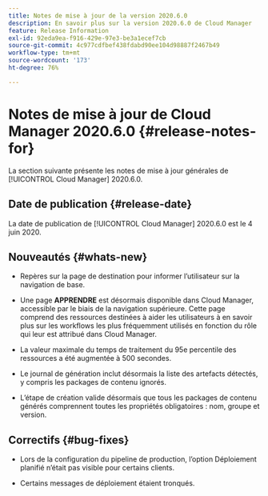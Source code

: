 ```yaml
---
title: Notes de mise à jour de la version 2020.6.0
description: En savoir plus sur la version 2020.6.0 de Cloud Manager
feature: Release Information
exl-id: 92eda9ea-f916-429e-97e3-be3a1ecef7cb
source-git-commit: 4c977cdfbef438fdabd90ee104d98887f2467b49
workflow-type: tm+mt
source-wordcount: '173'
ht-degree: 76%

---
```


# Notes de mise à jour de Cloud Manager 2020.6.0 {#release-notes-for}

La section suivante présente les notes de mise à jour générales de [!UICONTROL Cloud Manager] 2020.6.0.

## Date de publication {#release-date}

La date de publication de [!UICONTROL Cloud Manager] 2020.6.0 est le 4 juin 2020.

## Nouveautés {#whats-new}

* Repères sur la page de destination pour informer l’utilisateur sur la navigation de base.

* Une page **APPRENDRE** est désormais disponible dans Cloud Manager, accessible par le biais de la navigation supérieure. Cette page comprend des ressources destinées à aider les utilisateurs à en savoir plus sur les workflows les plus fréquemment utilisés en fonction du rôle qui leur est attribué dans Cloud Manager.

* La valeur maximale du temps de traitement du 95e percentile des ressources a été augmentée à 500 secondes.

* Le journal de génération inclut désormais la liste des artefacts détectés, y compris les packages de contenu ignorés.

* L’étape de création valide désormais que tous les packages de contenu générés comprennent toutes les propriétés obligatoires : nom, groupe et version.

## Correctifs {#bug-fixes}

* Lors de la configuration du pipeline de production, l’option Déploiement planifié n’était pas visible pour certains clients.

* Certains messages de déploiement étaient tronqués.
